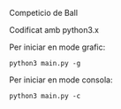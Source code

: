 Competicio de Ball

Codificat amb python3.x

Per iniciar en mode grafic:

    python3 main.py -g
    
Per iniciar en mode consola:

    python3 main.py -c